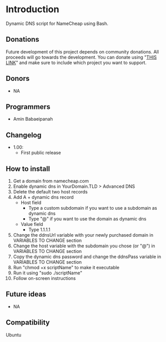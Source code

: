 # Introduction
Dynamic DNS script for NameCheap using Bash.

## Donations
Future development of this project depends on community donations. All proceeds will go towards the development. You can donate using "[THIS LINK](https://www.paypal.me/leomoon)" and make sure to include which project you want to support.

## Donors

*   NA

## Programmers

*   Amin Babaeipanah

## Changelog

*   1.00:
    *   First public release

## How to install

1.  Get a domain from namecheap.com
2.  Enable dynamic dns in YourDomain.TLD > Advanced DNS
3.  Delete the default two host records
4.  Add A + dynamic dns record
    *   Host field
        *   Type a custom subdomain if you want to use a subdomain as dynamic dns
        *   Type "@" if you want to use the domain as dynamic dns
    *   Value field
        *   Type 1.1.1.1
5.  Change the ddnsUrl variable with your newly purchased domain in VARIABLES TO CHANGE section
6.  Change the host variable with the subdomain you chose (or "@") in VARIABLES TO CHANGE section
7.  Copy the dynamic dns password and change the ddnsPass variable in VARIABLES TO CHANGE section
8.  Run "chmod +x scriptName" to make it executable
9.  Run it using "sudo ./scriptName"
10. Follow on-screen instructions

## Future ideas

*   NA

## Compatibility

Ubuntu